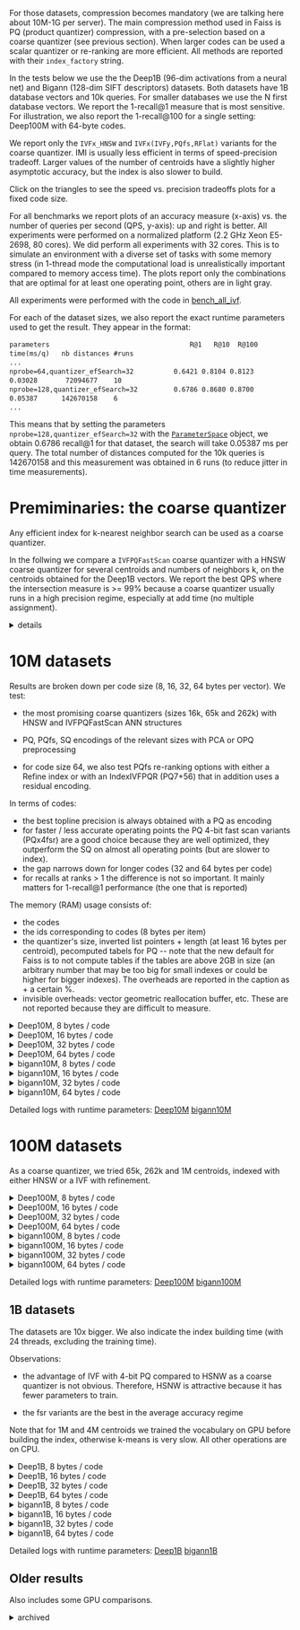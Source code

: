 For those datasets, compression becomes mandatory (we are talking here about 10M-1G per server). The main compression method used in Faiss is PQ (product quantizer) compression, with a pre-selection based on a coarse quantizer (see previous section).  When larger codes can be used a scalar quantizer or re-ranking are more efficient. All methods are reported with their `index_factory` string.

In the tests below we use the the Deep1B (96-dim activations from a neural net) and Bigann (128-dim SIFT descriptors) datasets. 
Both datasets have 1B database vectors and 10k queries. For smaller databases we use the N first database vectors.
We report the 1-recall@1 measure that is most sensitive. For illustration, we also report the 1-recall@100 for a single setting: Deep100M with 64-byte codes.

We report only the `IVFx_HNSW` and `IVFx(IVFy,PQfs,RFlat)` variants for the coarse quantizer. 
IMI is usually less efficient in terms of speed-precision tradeoff. 
Larger values of the number of centroids have a slightly higher asymptotic accuracy, but the index is also slower to build.

Click on the triangles to see the speed vs. precision tradeoffs plots for a fixed code size. 

For all benchmarks we report plots of an accuracy measure (x-axis) vs. the number of queries per second (QPS, y-axis): up and right is better. All experiments were performed on a normalized platform (2.2 GHz Xeon E5-2698, 80 cores). We did perform all experiments with 32 cores. 
This is to simulate an environment with a diverse set of tasks with some memory stress (in 1-thread mode the computational load is unrealistically important compared to memory access time).
The plots report only the combinations that are optimal for at least one operating point, others are in light gray. 

All experiments were performed with the code in [bench_all_ivf](https://github.com/facebookresearch/faiss/tree/master/benchs/bench_all_ivf).

For each of the dataset sizes, we also report the exact runtime parameters used to get the result. 
They appear in the format: 

```
parameters                                   R@1   R@10  R@100  time(ms/q)   nb distances #runs
...
nprobe=64,quantizer_efSearch=32          0.6421 0.8104 0.8123      0.03028       72094677    10
nprobe=128,quantizer_efSearch=32         0.6786 0.8680 0.8700      0.05387      142670158    6
...
```
This means that by setting the parameters `nprobe=128,quantizer_efSearch=32` with the [`ParameterSpace`](https://github.com/facebookresearch/faiss/wiki/Index-IO,-cloning-and-hyper-parameter-tuning#auto-tuning-the-runtime-parameters) object, we obtain 0.6786 recall@1 for that dataset, the search will take 0.05387 ms per query. 
The total number of distances computed for the 10k queries is 142670158 and this measurement was obtained in 6 runs (to reduce  jitter in time measurements).




# Premiminaries: the coarse quantizer 

Any efficient index for k-nearest neighbor search can be used as a coarse quantizer. 

In the follwing we compare a `IVFPQFastScan` coarse quantizer with a HNSW coarse quantizer for several centroids and numbers of neighbors k, on the centroids obtained for the Deep1B vectors.
We report the best QPS where the intersection measure is >= 99% because 
a coarse quantizer usually runs in a high precision regime, especially at add time (no multiple assignment).

<details><summary>details</summary>

![](img/plots_pq4/deep1B_centroids_min99.png)

Observations: 

- the k=1 setting is critical because it is used at add time for the IVF.

- IVFPQFastScan is competitive with HNSW for most operating points, but it is harder to tune because it depends on two parameters (nprobe and k_factor) instead of one (efSearch).

- for 65536 centroids, the difference between HNSW and IVFPQFastScan is not very significant.

- getting an intersection >= 99% for k=1 requires setting nprobe=32 and k_factor=32. It is critical to set this before adding elements to the index.

</details>


# 10M datasets

Results are broken down per code size (8, 16, 32, 64 bytes per vector).
We test:

- the most promising coarse quantizers (sizes 16k, 65k and 262k) with HNSW and IVFPQFastScan ANN structures

- PQ, PQfs, SQ encodings of the relevant sizes with PCA or OPQ preprocessing

- for code size 64, we also test PQfs re-ranking options with either a Refine index or with an IndexIVFPQR (PQ7+56) that in addition uses a residual encoding. 


In terms of codes: 

- the best topline precision is always obtained with a PQ as encoding
- for faster / less accurate operating points the PQ 4-bit fast scan variants (PQx4fsr) are a good choice because they are well optimized, they outperform the SQ on almost all operating points (but are slower to index).
- the gap narrows down for longer codes (32 and 64 bytes per code)
- for recalls at ranks > 1 the difference is not so important. It mainly matters for 1-recall@1 performance (the one that is reported)

The memory (RAM) usage consists of: 

* the codes 
* the ids corresponding to codes (8 bytes per item)
* the quantizer's size, inverted list pointers + length (at least 16 bytes per centroid), pecomputed tabels for PQ -- note that the new default for Faiss is to not compute tables if the tables are above 2GB in size (an arbitrary number that may be too big for small indexes or could be higher for bigger indexes). The overheads are reported in the caption as + a certain %.
* invisible overheads: vector geometric reallocation buffer, etc. These are not reported because they are difficult to measure.

<details><summary>Deep10M, 8 bytes / code</summary>

![](img/plots_pq4/tradeoffs_deep10M_cs8_r1.png)

</details>

<details><summary>Deep10M, 16 bytes / code</summary>

![](img/plots_pq4/tradeoffs_deep10M_cs16_r1.png)

</details>


<details><summary>Deep10M, 32 bytes / code</summary>

![](img/plots_pq4/tradeoffs_deep10M_cs32_r1.png)

</details>


<details><summary>Deep10M, 64 bytes / code</summary>

![](img/plots_pq4/tradeoffs_deep10M_cs64_r1.png)

</details>

<details><summary>bigann10M, 8 bytes / code</summary>

![](img/plots_pq4/tradeoffs_bigann10M_cs8_r1.png)

</details>

<details><summary>bigann10M, 16 bytes / code</summary>

![](img/plots_pq4/tradeoffs_bigann10M_cs16_r1.png)

</details>


<details><summary>bigann10M, 32 bytes / code</summary>

![](img/plots_pq4/tradeoffs_bigann10M_cs32_r1.png)

</details>


<details><summary>bigann10M, 64 bytes / code</summary>

![](img/plots_pq4/tradeoffs_bigann10M_cs64_r1.png)

</details>

Detailed logs with runtime parameters: 
[Deep10M](bench_all_ivf_logs-deep10M)
[bigann10M](bench_all_ivf_logs-bigann10M)

# 100M datasets 

As a coarse quantizer, we tried 65k, 262k and 1M centroids, indexed with either HNSW or a IVF with refinement. 

<details><summary>Deep100M, 8 bytes / code</summary>

![](img/plots_pq4/tradeoffs_deep100M_cs8_r1.png)

</details>

<details><summary>Deep100M, 16 bytes / code</summary>

![](img/plots_pq4/tradeoffs_deep100M_cs16_r1.png)

</details>


<details><summary>Deep100M, 32 bytes / code</summary>

![](img/plots_pq4/tradeoffs_deep100M_cs32_r1.png)

</details>


<details><summary>Deep100M, 64 bytes / code</summary>

![](img/plots_pq4/tradeoffs_deep100M_cs64_r1.png)

![](img/plots_10m_1G/tradeoffs_deep100M_cs64_r10.png)

![](img/plots_10m_1G/tradeoffs_deep100M_cs64_r100.png)

</details>

<details><summary>bigann100M, 8 bytes / code</summary>

![](img/plots_pq4/tradeoffs_bigann100M_cs8_r1.png)

</details>

<details><summary>bigann100M, 16 bytes / code</summary>

![](img/plots_pq4/tradeoffs_bigann100M_cs16_r1.png)

</details>


<details><summary>bigann100M, 32 bytes / code</summary>

![](img/plots_pq4/tradeoffs_bigann100M_cs32_r1.png)

</details>


<details><summary>bigann100M, 64 bytes / code</summary>

![](img/plots_pq4/tradeoffs_bigann100M_cs64_r1.png)

</details>

Detailed logs with runtime parameters: 
[Deep100M](bench_all_ivf_logs-deep100M)
[bigann100M](bench_all_ivf_logs-bigann100M)

## 1B datasets 


The datasets are 10x bigger. We also indicate the index building time (with 24 threads, excluding the training time). 

Observations:

- the advantage of IVF with 4-bit PQ compared to HSNW as a coarse quantizer is not obvious. Therefore, HSNW is attractive because it has fewer parameters to train.

- the fsr variants are the best in the average accuracy regime

Note that for 1M and 4M centroids we trained the vocabulary on GPU before building the index, otherwise k-means is very slow. All other operations are on CPU. 

<details><summary>Deep1B, 8 bytes / code</summary>

![](img/plots_pq4/tradeoffs_deep1B_cs8_r1.png)

</details>

<details><summary>Deep1B, 16 bytes / code</summary>

![](img/plots_pq4/tradeoffs_deep1B_cs16_r1.png)

</details>


<details><summary>Deep1B, 32 bytes / code</summary>

![](img/plots_pq4/tradeoffs_deep1B_cs32_r1.png)

</details>


<details><summary>Deep1B, 64 bytes / code</summary>

![](img/plots_pq4/tradeoffs_deep1B_cs64_r1.png)

</details>

<details><summary>bigann1B, 8 bytes / code</summary>

![](img/plots_pq4/tradeoffs_bigann1B_cs8_r1.png)

</details>

<details><summary>bigann1B, 16 bytes / code</summary>

![](img/plots_pq4/tradeoffs_bigann1B_cs16_r1.png)

</details>


<details><summary>bigann1B, 32 bytes / code</summary>

![](img/plots_pq4/tradeoffs_bigann1B_cs32_r1.png)

</details>


<details><summary>bigann1B, 64 bytes / code</summary>

![](img/plots_pq4/tradeoffs_bigann1B_cs64_r1.png)

</details>

Detailed logs with runtime parameters: 
[Deep1B](bench_all_ivf_logs-deep1B)
[bigann1B](bench_all_ivf_logs-bigann1B)


## Older results

Also includes some GPU comparisons.

<details><summary>archived</summary>

### Bigann dataset 

The Bigann dataset is a classical benchmark used in computer vision. It contains 1 billion SIFT descriptors. The plot below shows that it is relatively easy to index:


![](img/sift1b_results.png)

These results were obtained with [bench_polysemous_1bn.py](https://github.com/facebookresearch/faiss/blob/master/benchs/bench_polysemous_1bn.py):

```
python bench_polysemous_1bn.py SIFT1000M OPQ8_64,IMI2x14,PQ8 autotuneMT
```


### Deep1B dataset 

Another research dataset that was introduced in [this CVPR'16 paper](http://sites.skoltech.ru/compvision/noimi/). It contains 1Bn 96D descriptors.


![](img/deep1b_results.png)


### Comparison with the state-of-the-art (Bigann)

A recent CVPR'16 paper has a GPU implementation for the search. We experiment with relatively low-precision operating points (8 bytes per code) to allow for a direct comparison with published papers. Note however that for high quality neighbors, more bytes would be required (see above).   

| Method  | Hardware | R@10  | query time (ms) / vector
|---------|----------|-------|--------------------
|  [Wieschollek et al. CVPR'16](http://www.cv-foundation.org/openaccess/content_cvpr_2016/html/Wieschollek_Efficient_Large-Scale_Approximate_CVPR_2016_paper.html)       | Titan X  | 0.35  | 0.15  
| OPQ8_64,IMI2x13,PQ8x8 | CPU (1 thread) | 0.349 | 0.4852  
| " | CPU (20 threads) | 0.349 | 0.035 | 
|  OPQ8_32,IVF262144,PQ8 | Titan X| 0.376 | 0.0340 
|     "                  | "    | 0.448 | 0.1214 

(methods are described with their `index_factory` string)


### Comparison (Deep1B)

 The operating point we are interested in is one that takes ~25 GB of RAM, which corresponds to 20-byte PQ codes. The first row is the best operating point we are aware of at the time we made the comparison. The other rows correspond to different operating points achieved by CPU- and GPU-Faiss algorithms. 


| Method  | Hardware | R@1  | query time (ms) / vector
|---------|----------|------|-------------------------
| [Babenko & al. CVPR'16](http://www.cv-foundation.org/openaccess/content_cvpr_2016/papers/Babenko_Efficient_Indexing_of_CVPR_2016_paper.pdf)        | CPU (1 thread) | 0.45 | 20 
| OPQ20_80,IMI2x14,PQ20  | CPU (1 thread) |  0.4561  | 3.66 
| OPQ20_80,IVF262144,PQ20 | 4*K40 | 0.488 | 0.18 
| " | 4*K40 | 0.493 | 1.1 | "
| OPQ32,IVF262144,PQ32 | 8*TitanX | 0.671 | 0.2328 
| OPQ64_128,IVF262144,PQ64 (float16 mode) | 8*TitanX | 0.856 | 0. 3207 

</details>